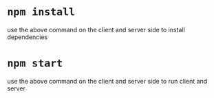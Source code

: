 # `npm install`
use the above command on the client and server side to install dependencies

# `npm start`
use the above command on the client and server side to run client and server
